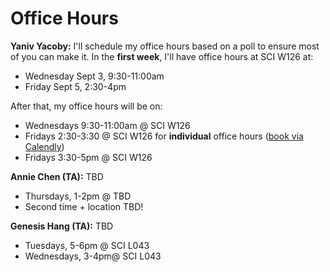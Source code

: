 # Office Hours

**Yaniv Yacoby:** I'll schedule my office hours based on a poll to ensure most of you can make it. In the **first week**, I'll have office hours at SCI W126 at:
* Wednesday Sept 3, 9:30-11:00am
* Friday Sept 5, 2:30-4pm

After that, my office hours will be on:
* Wednesdays 9:30-11:00am @ SCI W126
* Fridays 2:30-3:30 @ SCI W126 for **individual** office hours ([book via Calendly](https://calendly.com/yanivyacoby/office-hours))
* Fridays 3:30-5pm @ SCI W126
  
**Annie Chen (TA):** TBD
* Thursdays, 1-2pm @ TBD
* Second time + location TBD!

**Genesis Hang (TA):** TBD
* Tuesdays, 5-6pm @ SCI L043
* Wednesdays, 3-4pm@ SCI L043



